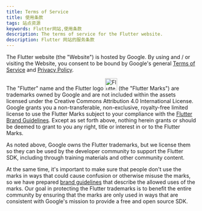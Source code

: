```yaml
---
title: Terms of Service
title: 使用条款
tags: 站点资源
keywords: Flutter网站,使用条款
description: The terms of service for the Flutter website.
description: Flutter 网站的服务条款
---
```


The Flutter website (the "Website") is hosted by Google. By using and / or
visiting the Website, you consent to be bound by Google's general
[Terms of Service][] and [Privacy Policy][].

The "Flutter" name and the Flutter logo
<img src="/assets/images/shared/brand/flutter/logo/square.svg" width="32px" alt="Flutter logo" class="align-baseline">
(the "Flutter Marks") are trademarks owned by Google and are not included
within the assets licensed under the Creative Commons Attribution 4.0
International License.  Google grants you a non-transferable,
non-exclusive, royalty-free limited license to use the Flutter Marks
subject to your compliance with the [Flutter Brand Guidelines]({{site.url}}/brand).
Except as set forth above, nothing herein grants or should be deemed
to grant to you any right, title or interest in or to the Flutter Marks.

As noted above, Google owns the Flutter trademarks, but we license them
so they can be used by the developer community to support the Flutter
SDK, including through training materials and other community content.

At the same time, it's important to make sure that people don't
use the marks in ways that could cause confusion or otherwise misuse
the marks, so we have prepared [brand guidelines]({{site.url}}/brand) that describe the
allowed uses of the marks. Our goal in protecting the Flutter trademarks
is to benefit the entire community by ensuring that the marks are only used
in ways that are consistent with Google's mission to provide a free and open
source SDK.

[Terms of Service]: https://policies.google.com/terms
[Privacy Policy]: https://policies.google.com/privacy
